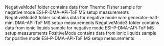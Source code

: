 NegativeMode1 folder contains data from Thermo Fisher sample for negative mode ESI–P-DMA–APi-ToF MS setup measurements
NegativeMode2 folder contains data for negative mode wire generator–half-mini DMA–APi-ToF MS setup measurements
NegativeMode3 folder contains data from ionic liquids sample for negative mode ESI–P-DMA–APi-ToF MS setup measurements
PositiveMode contains data from ionic liquids sample for positive mode ESI–P-DMA–APi-ToF MS setup measurements
